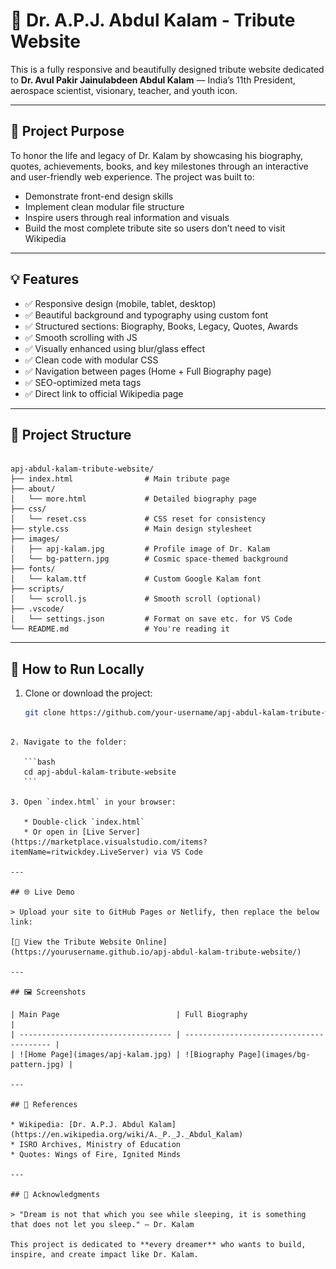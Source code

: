 
# 🌟 Dr. A.P.J. Abdul Kalam - Tribute Website

This is a fully responsive and beautifully designed tribute website dedicated to **Dr. Avul Pakir Jainulabdeen Abdul Kalam** — India’s 11th President, aerospace scientist, visionary, teacher, and youth icon.

---

## 🧠 Project Purpose

To honor the life and legacy of Dr. Kalam by showcasing his biography, quotes, achievements, books, and key milestones through an interactive and user-friendly web experience. The project was built to:
- Demonstrate front-end design skills
- Implement clean modular file structure
- Inspire users through real information and visuals
- Build the most complete tribute site so users don’t need to visit Wikipedia

---

## 💡 Features

- ✅ Responsive design (mobile, tablet, desktop)
- ✅ Beautiful background and typography using custom font
- ✅ Structured sections: Biography, Books, Legacy, Quotes, Awards
- ✅ Smooth scrolling with JS
- ✅ Visually enhanced using blur/glass effect
- ✅ Clean code with modular CSS
- ✅ Navigation between pages (Home + Full Biography page)
- ✅ SEO-optimized meta tags
- ✅ Direct link to official Wikipedia page

---

## 📂 Project Structure

```

apj-abdul-kalam-tribute-website/
├── index.html                # Main tribute page
├── about/
│   └── more.html             # Detailed biography page
├── css/
│   └── reset.css             # CSS reset for consistency
├── style.css                 # Main design stylesheet
├── images/
│   ├── apj-kalam.jpg         # Profile image of Dr. Kalam
│   └── bg-pattern.jpg        # Cosmic space-themed background
├── fonts/
│   └── kalam.ttf             # Custom Google Kalam font
├── scripts/
│   └── scroll.js             # Smooth scroll (optional)
├── .vscode/
│   └── settings.json         # Format on save etc. for VS Code
└── README.md                 # You're reading it

````

---

## 🚀 How to Run Locally

1. Clone or download the project:
   ```bash
   git clone https://github.com/your-username/apj-abdul-kalam-tribute-website.git
````

2. Navigate to the folder:

   ```bash
   cd apj-abdul-kalam-tribute-website
   ```

3. Open `index.html` in your browser:

   * Double-click `index.html`
   * Or open in [Live Server](https://marketplace.visualstudio.com/items?itemName=ritwickdey.LiveServer) via VS Code

---

## 🌐 Live Demo

> Upload your site to GitHub Pages or Netlify, then replace the below link:

[🔗 View the Tribute Website Online](https://yourusername.github.io/apj-abdul-kalam-tribute-website/)

---

## 🖼️ Screenshots

| Main Page                          | Full Biography                           |
| ---------------------------------- | ---------------------------------------- |
| ![Home Page](images/apj-kalam.jpg) | ![Biography Page](images/bg-pattern.jpg) |

---

## 📘 References

* Wikipedia: [Dr. A.P.J. Abdul Kalam](https://en.wikipedia.org/wiki/A._P._J._Abdul_Kalam)
* ISRO Archives, Ministry of Education
* Quotes: Wings of Fire, Ignited Minds

---

## 🙏 Acknowledgments

> "Dream is not that which you see while sleeping, it is something that does not let you sleep." — Dr. Kalam

This project is dedicated to **every dreamer** who wants to build, inspire, and create impact like Dr. Kalam.

